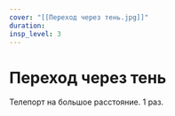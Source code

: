 ```yaml
---
cover: "[[Переход через тень.jpg]]"
duration: 
insp_level: 3
---
```

# Переход через тень

Телепорт на большое расстояние. 1 раз.
